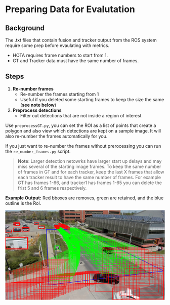 # Preparing Data for Evalutation

## Background

The .txt files that contain fusion and tracker output from the ROS system require some prep before evaulating with metrics.
- HOTA requires frame numbers to start from 1.
- GT and Tracker data must have the same number of frames.

## Steps

1. **Re-number frames**
   - Re-number the frames starting from 1
   - Useful if you deleted some starting frames to keep the size the same (**see note below**)
2. **Preprocess detections**
   - Filter out detections that are not inside a region of interest

Use `preprocessGT.py`, you can set the ROI as a list of points that create a polygon and also view which detections are kept on a sample image. It will also re-number the frames automatically for you.

If you just want to re-number the frames without prerocessing you can run the `re_number_frames.py` script.

> **Note**: Larger detection netowrks have larger start up delays and may miss several of the starting image frames. To keep the same number of frames in GT and for each tracker, keep the last X frames that allow each tracker result to have the same number of frames. For example GT has frames 1-66, and tracker1 has frames 1-65 you can delete the frist 5 and 6 frames respectively.

**Example Output:** Red bboxes are removes, green are retained, and the blue outline is the RoI. <p align="center"><img src="../Docs/readme_images/fusion_detection_visualization.png" alt="drawing" width="700"/></p>